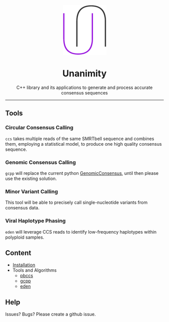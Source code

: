 <p align="center">
  <img src="doc/img/unanimity.png" alt="unanimity logo"/>
</p>
<h1 align="center">Unanimity</h1>
<p align="center">C++ library and its applications to generate and process accurate consensus sequences</p>

***

## Tools

### Circular Consensus Calling

`ccs` takes multiple reads of the same SMRTbell sequence and combines 
them, employing a statistical model, to produce one high quality consensus sequence.
    
### Genomic Consensus Calling

`gcpp` will replace the current python [GenomicConsensus](https://github.com/PacificBiosciences/GenomicConsensus), until then please use the existing solution.

### Minor Variant Calling

This tool will be able to precisely call single-nucleotide variants from consensus data.

### Viral Haplotype Phasing

`eden` will leverage CCS reads to identify low-frequency haplotypes within polyploid samples.

## Content

 - [Installation](doc/INSTALL.md)
 - Tools and Algorithms
   - [pbccs](doc/PBCCS.md)
   - [gcpp](doc/GCPP.md)
   - [eden](doc/EDEN.md)

## Help

Issues? Bugs? Please create a github issue.
